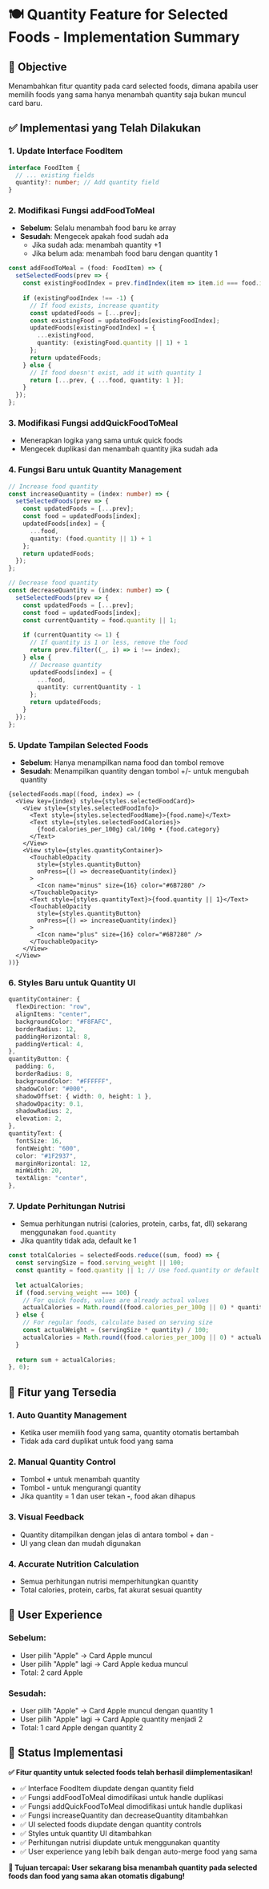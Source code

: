 # 🍽️ Quantity Feature for Selected Foods - Implementation Summary

## 🎯 Objective
Menambahkan fitur quantity pada card selected foods, dimana apabila user memilih foods yang sama hanya menambah quantity saja bukan muncul card baru.

## ✅ Implementasi yang Telah Dilakukan

### 1. **Update Interface FoodItem**
```typescript
interface FoodItem {
  // ... existing fields
  quantity?: number; // Add quantity field
}
```

### 2. **Modifikasi Fungsi addFoodToMeal**
- **Sebelum**: Selalu menambah food baru ke array
- **Sesudah**: Mengecek apakah food sudah ada
  - Jika sudah ada: menambah quantity +1
  - Jika belum ada: menambah food baru dengan quantity 1

```typescript
const addFoodToMeal = (food: FoodItem) => {
  setSelectedFoods(prev => {
    const existingFoodIndex = prev.findIndex(item => item.id === food.id);
    
    if (existingFoodIndex !== -1) {
      // If food exists, increase quantity
      const updatedFoods = [...prev];
      const existingFood = updatedFoods[existingFoodIndex];
      updatedFoods[existingFoodIndex] = {
        ...existingFood,
        quantity: (existingFood.quantity || 1) + 1
      };
      return updatedFoods;
    } else {
      // If food doesn't exist, add it with quantity 1
      return [...prev, { ...food, quantity: 1 }];
    }
  });
};
```

### 3. **Modifikasi Fungsi addQuickFoodToMeal**
- Menerapkan logika yang sama untuk quick foods
- Mengecek duplikasi dan menambah quantity jika sudah ada

### 4. **Fungsi Baru untuk Quantity Management**
```typescript
// Increase food quantity
const increaseQuantity = (index: number) => {
  setSelectedFoods(prev => {
    const updatedFoods = [...prev];
    const food = updatedFoods[index];
    updatedFoods[index] = {
      ...food,
      quantity: (food.quantity || 1) + 1
    };
    return updatedFoods;
  });
};

// Decrease food quantity
const decreaseQuantity = (index: number) => {
  setSelectedFoods(prev => {
    const updatedFoods = [...prev];
    const food = updatedFoods[index];
    const currentQuantity = food.quantity || 1;
    
    if (currentQuantity <= 1) {
      // If quantity is 1 or less, remove the food
      return prev.filter((_, i) => i !== index);
    } else {
      // Decrease quantity
      updatedFoods[index] = {
        ...food,
        quantity: currentQuantity - 1
      };
      return updatedFoods;
    }
  });
};
```

### 5. **Update Tampilan Selected Foods**
- **Sebelum**: Hanya menampilkan nama food dan tombol remove
- **Sesudah**: Menampilkan quantity dengan tombol +/- untuk mengubah quantity

```tsx
{selectedFoods.map((food, index) => (
  <View key={index} style={styles.selectedFoodCard}>
    <View style={styles.selectedFoodInfo}>
      <Text style={styles.selectedFoodName}>{food.name}</Text>
      <Text style={styles.selectedFoodCalories}>
        {food.calories_per_100g} cal/100g • {food.category}
      </Text>
    </View>
    <View style={styles.quantityContainer}>
      <TouchableOpacity
        style={styles.quantityButton}
        onPress={() => decreaseQuantity(index)}
      >
        <Icon name="minus" size={16} color="#6B7280" />
      </TouchableOpacity>
      <Text style={styles.quantityText}>{food.quantity || 1}</Text>
      <TouchableOpacity
        style={styles.quantityButton}
        onPress={() => increaseQuantity(index)}
      >
        <Icon name="plus" size={16} color="#6B7280" />
      </TouchableOpacity>
    </View>
  </View>
))}
```

### 6. **Styles Baru untuk Quantity UI**
```typescript
quantityContainer: {
  flexDirection: "row",
  alignItems: "center",
  backgroundColor: "#F8FAFC",
  borderRadius: 12,
  paddingHorizontal: 8,
  paddingVertical: 4,
},
quantityButton: {
  padding: 6,
  borderRadius: 8,
  backgroundColor: "#FFFFFF",
  shadowColor: "#000",
  shadowOffset: { width: 0, height: 1 },
  shadowOpacity: 0.1,
  shadowRadius: 2,
  elevation: 2,
},
quantityText: {
  fontSize: 16,
  fontWeight: "600",
  color: "#1F2937",
  marginHorizontal: 12,
  minWidth: 20,
  textAlign: "center",
},
```

### 7. **Update Perhitungan Nutrisi**
- Semua perhitungan nutrisi (calories, protein, carbs, fat, dll) sekarang menggunakan `food.quantity`
- Jika quantity tidak ada, default ke 1

```typescript
const totalCalories = selectedFoods.reduce((sum, food) => {
  const servingSize = food.serving_weight || 100;
  const quantity = food.quantity || 1; // Use food.quantity or default to 1
  
  let actualCalories;
  if (food.serving_weight === 100) {
    // For quick foods, values are already actual values
    actualCalories = Math.round((food.calories_per_100g || 0) * quantity);
  } else {
    // For regular foods, calculate based on serving size
    const actualWeight = (servingSize * quantity) / 100;
    actualCalories = Math.round((food.calories_per_100g || 0) * actualWeight);
  }
  
  return sum + actualCalories;
}, 0);
```

## 🎉 Fitur yang Tersedia

### 1. **Auto Quantity Management**
- Ketika user memilih food yang sama, quantity otomatis bertambah
- Tidak ada card duplikat untuk food yang sama

### 2. **Manual Quantity Control**
- Tombol **+** untuk menambah quantity
- Tombol **-** untuk mengurangi quantity
- Jika quantity = 1 dan user tekan **-**, food akan dihapus

### 3. **Visual Feedback**
- Quantity ditampilkan dengan jelas di antara tombol + dan -
- UI yang clean dan mudah digunakan

### 4. **Accurate Nutrition Calculation**
- Semua perhitungan nutrisi memperhitungkan quantity
- Total calories, protein, carbs, fat akurat sesuai quantity

## 📱 User Experience

### **Sebelum:**
- User pilih "Apple" → Card Apple muncul
- User pilih "Apple" lagi → Card Apple kedua muncul
- Total: 2 card Apple

### **Sesudah:**
- User pilih "Apple" → Card Apple muncul dengan quantity 1
- User pilih "Apple" lagi → Card Apple quantity menjadi 2
- Total: 1 card Apple dengan quantity 2

## 🚀 Status Implementasi

**✅ Fitur quantity untuk selected foods telah berhasil diimplementasikan!**

- ✅ Interface FoodItem diupdate dengan quantity field
- ✅ Fungsi addFoodToMeal dimodifikasi untuk handle duplikasi
- ✅ Fungsi addQuickFoodToMeal dimodifikasi untuk handle duplikasi
- ✅ Fungsi increaseQuantity dan decreaseQuantity ditambahkan
- ✅ UI selected foods diupdate dengan quantity controls
- ✅ Styles untuk quantity UI ditambahkan
- ✅ Perhitungan nutrisi diupdate untuk menggunakan quantity
- ✅ User experience yang lebih baik dengan auto-merge food yang sama

**🎯 Tujuan tercapai: User sekarang bisa menambah quantity pada selected foods dan food yang sama akan otomatis digabung!**
